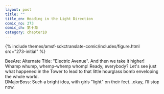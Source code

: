 ```yaml
---
layout: post
title: ""
title_en: Heading in the Light Direction
comic_no: 273
comic_ch: 第十章
category: chapter10
---
```

{% include themes/amsf-sckctranslate-comic/includes/figure.html src="273-initial" %}

BeeAre: Alternate Title: "Electric Avenue". And then we take it higher! Whamp whump, whemp-whemp whomp! Ready, everybody? Let's see just what happened in the Tower to lead to that little hourglass bomb enveloping the whole world.  
DMajorBoss: Such a bright idea, with girls "light" on their feet...okay, I'll stop now.
